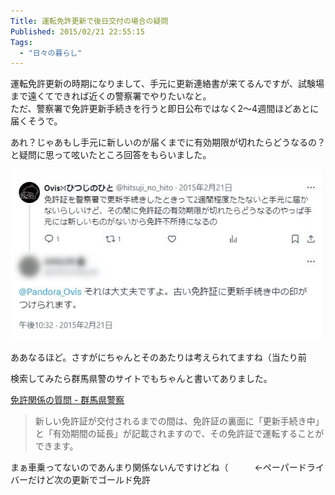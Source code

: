 ```yaml
---
Title: 運転免許更新で後日交付の場合の疑問
Published: 2015/02/21 22:55:15
Tags:
  - "日々の暮らし"
---
```

運転免許更新の時期になりまして、手元に更新連絡書が来てるんですが、試験場まで遠くてできれば近くの警察署でやりたいなと。  
ただ、警察署で免許更新手続きを行うと即日公布ではなく2～4週間ほどあとに届くそうで。  

あれ？じゃあもし手元に新しいのが届くまでに有効期限が切れたらどうなるの？と疑問に思って呟いたところ回答をもらいました。

![](tw.jpg)

ああなるほど。さすがにちゃんとそのあたりは考えられてますね（当たり前

検索してみたら群馬県警のサイトでもちゃんと書いてありました。

[免許関係の質問 - 群馬県警察](https://web.archive.org/web/20220329151757/https://www.police.pref.gunma.jp/koutuubu/04menkyo/a.html)

> 新しい免許証が交付されるまでの間は、免許証の裏面に「更新手続き中」と「有効期間の延長」が記載されますので、その免許証で運転することができます。

まぁ車乗ってないのであんまり関係ないんですけどね（　　　←ペーパードライバーだけど次の更新でゴールド免許